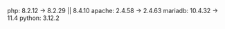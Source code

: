 php: 8.2.12 ->  8.2.29 || 8.4.10
apache: 2.4.58 -> 2.4.63 
mariadb: 10.4.32 -> 11.4
python: 3.12.2


